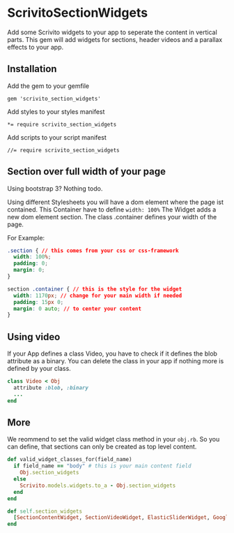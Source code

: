 # ScrivitoSectionWidgets

Add some Scrivito widgets to your app to seperate the content in vertical parts.
This gem will add widgets for sections, header videos and a parallax effects to your app.

## Installation

Add the gem to your gemfile

    gem 'scrivito_section_widgets'

Add styles to your styles manifest

    *= require scrivito_section_widgets

Add scripts to your script manifest

    //= require scrivito_section_widgets

## Section over full width of your page

Using bootstrap 3? Nothing todo.

Using different Stylesheets you will have a dom element where the page ist contained. This Container have to define `width: 100%`
The Widget adds a new dom element section. The class .container defines your width of the page.

For Example:

```css
.section { // this comes from your css or css-framework
  width: 100%;
  padding: 0;
  margin: 0;
}

section .container { // this is the style for the widget
  width: 1170px; // change for your main width if needed
  padding: 15px 0;
  margin: 0 auto; // to center your content
}
```
## Using video

If your App defines a class Video, you have to check if it defines the blob attribute as a binary.
You can delete the class in your app if nothing more is defined by your class.

```ruby
class Video < Obj
  attribute :blob, :binary
  ...
end
```

## More

We reommend to set the valid widget class method in your `obj.rb`. So you can define, that sections can only be created as top level content.

```ruby
def valid_widget_classes_for(field_name)
  if field_name == "body" # this is your main content field
    Obj.section_widgets
  else
    Scrivito.models.widgets.to_a - Obj.section_widgets
  end
end

def self.section_widgets
  [SectionContentWidget, SectionVideoWidget, ElasticSliderWidget, GoogleMapsWidget]
end
```
